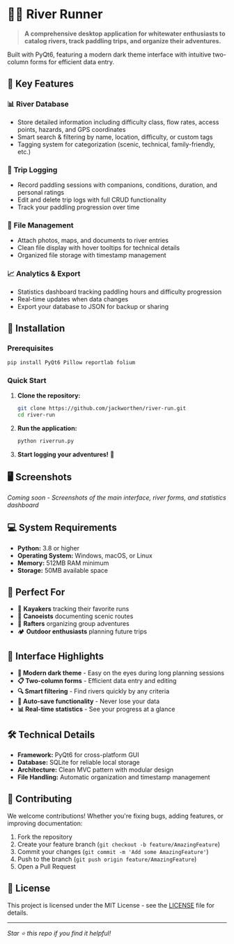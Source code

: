 # 🚣‍♂️ River Runner

> **A comprehensive desktop application for whitewater enthusiasts to catalog rivers, track paddling trips, and organize their adventures.**

Built with PyQt6, featuring a modern dark theme interface with intuitive two-column forms for efficient data entry.

## 🌊 Key Features

### 📊 **River Database**
- Store detailed information including difficulty class, flow rates, access points, hazards, and GPS coordinates
- Smart search & filtering by name, location, difficulty, or custom tags
- Tagging system for categorization (scenic, technical, family-friendly, etc.)

### 📝 **Trip Logging**
- Record paddling sessions with companions, conditions, duration, and personal ratings
- Edit and delete trip logs with full CRUD functionality
- Track your paddling progression over time

### 📎 **File Management**
- Attach photos, maps, and documents to river entries
- Clean file display with hover tooltips for technical details
- Organized file storage with timestamp management

### 📈 **Analytics & Export**
- Statistics dashboard tracking paddling hours and difficulty progression
- Real-time updates when data changes
- Export your database to JSON for backup or sharing

## 🚀 Installation

### Prerequisites
```bash
pip install PyQt6 Pillow reportlab folium
```

### Quick Start
1. **Clone the repository:**
   ```bash
   git clone https://github.com/jackworthen/river-run.git
   cd river-run
   ```

2. **Run the application:**
   ```bash
   python riverrun.py
   ```

3. **Start logging your adventures!** 🎉

## 🖥️ Screenshots

*Coming soon - Screenshots of the main interface, river forms, and statistics dashboard*

## 💻 System Requirements

- **Python:** 3.8 or higher
- **Operating System:** Windows, macOS, or Linux
- **Memory:** 512MB RAM minimum
- **Storage:** 50MB available space

## 🎯 Perfect For

- 🛶 **Kayakers** tracking their favorite runs
- 🚣 **Canoeists** documenting scenic routes  
- 🌊 **Rafters** organizing group adventures
- 🏕️ **Outdoor enthusiasts** planning future trips

## 📱 Interface Highlights

- **🌙 Modern dark theme** - Easy on the eyes during long planning sessions
- **📋 Two-column forms** - Efficient data entry and editing
- **🔍 Smart filtering** - Find rivers quickly by any criteria
- **💾 Auto-save functionality** - Never lose your data
- **📊 Real-time statistics** - See your progress at a glance

## 🛠️ Technical Details

- **Framework:** PyQt6 for cross-platform GUI
- **Database:** SQLite for reliable local storage
- **Architecture:** Clean MVC pattern with modular design
- **File Handling:** Automatic organization and timestamp management

## 🤝 Contributing

We welcome contributions! Whether you're fixing bugs, adding features, or improving documentation:

1. Fork the repository
2. Create your feature branch (`git checkout -b feature/AmazingFeature`)
3. Commit your changes (`git commit -m 'Add some AmazingFeature'`)
4. Push to the branch (`git push origin feature/AmazingFeature`)
5. Open a Pull Request

## 📄 License

This project is licensed under the MIT License - see the [LICENSE](LICENSE) file for details.

---

*Star ⭐ this repo if you find it helpful!*